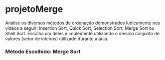 # projetoMerge

Analise os diversos métodos de ordenação demonstrados ludicamente nos vídeos a seguir: Insertion Sort, Quick Sort, Selection Sort, Merge Sort ou Shell Sort. Escolha um deles e implemente utilizando o mesmo conjunto de valores (vetor de inteiros) utilizado durante a aula.

### Método Escolhido: Merge Sort
